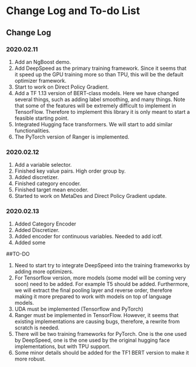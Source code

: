 # Change Log and To-do List
## Change Log
### 2020.02.11
1. Add an NgBoost demo.
2. Add DeepSpeed as the primary training framework. Since it seems that it speed up the GPU training more so than TPU, 
this will be the default optimizer framework. 
3. Start to work on Direct Policy Gradient.
4. Add a TF 1.13 version of BERT-class models. Here we have changed several things, such as 
adding label smoothing, and many things. Note that some of the features will be extremely difficult to implement
in TensorFlow. Therefore to implement this library it is only meant to start a feasible starting point.  
4. Integrated Hugging face transformers. We will start to add similar functionalities. 
5. The PyTorch version of Ranger is implemented. 

### 2020.02.12
1. Add a variable selector.
2. Finished key value pairs. High order group by.
3. Added discretizer.
4. Finished category encoder.
5. Finished target mean encoder.
6. Started to work on MetaDes and Direct Policy Gradient update. 

### 2020.02.13
1. Added Category Encoder
2. Added Discretizer. 
3. Added encoder for continuous variables. Needed to add icdf. 
4. Added some 

##TO-DO
1. Need to start try to integrate DeepSpeed into the training frameworks by adding more optimizers.
2. For Tensorflow version, more models (some model will be coming very soon) need to be added.
For example T5 should be added. Furthermore, we will extract the final pooling layer and reverse order, 
therefore making it more prepared to work with models on top of language models. 
3. UDA must be implemented (Tensorflow and PyTorch)
4. Ranger must be implemented in TensorFlow. However, it seems that 
existing implementations are causing bugs, therefore, a rewrite from scratch is needed.
5. There will be two training frameworks for PyTorch. One is the one used by DeepSpeed, one is
the one used by the original hugging face implementations, but with TPU support. 
6. Some minor details should be added for the TF1 BERT version to make it more robust.
